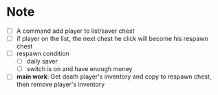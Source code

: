 # Note #

* [ ] A command add player to list/saver chest
* [ ] if player on the list, the next chest he click will become his respawn chest
* [ ] respawn condition
    * [ ] daily saver
    * [ ] switch is on and have enough money
* [ ] __main work__: Get death player's inventory and copy to respawn chest, then remove player's inventory
